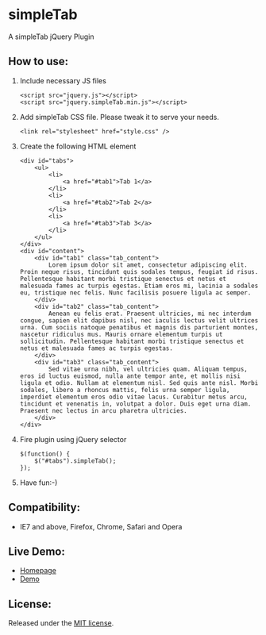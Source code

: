 simpleTab
===========
A simpleTab jQuery Plugin

How to use:
-------------------------

1. Include necessary JS files

	```
	<script src="jquery.js"></script>
	<script src="jquery.simpleTab.min.js"></script>
  	```

2. Add simpleTab CSS file. Please tweak it to serve your needs.

	```
	<link rel="stylesheet" href="style.css" />
	```

3. Create the following HTML element

	```
	<div id="tabs">
		<ul>
			<li>
				<a href="#tab1">Tab 1</a>
			</li>
			<li>
				<a href="#tab2">Tab 2</a>
			</li>
			<li>
				<a href="#tab3">Tab 3</a>
			</li>
		</ul>
	</div>
	<div id="content">
		<div id="tab1" class="tab_content">
			Lorem ipsum dolor sit amet, consectetur adipiscing elit. Proin neque risus, tincidunt quis sodales tempus, feugiat id risus. Pellentesque habitant morbi tristique senectus et netus et malesuada fames ac turpis egestas. Etiam eros mi, lacinia a sodales eu, tristique nec felis. Nunc facilisis posuere ligula ac semper.
		</div>
		<div id="tab2" class="tab_content">
			Aenean eu felis erat. Praesent ultricies, mi nec interdum congue, sapien elit dapibus nisl, nec iaculis lectus velit ultrices urna. Cum sociis natoque penatibus et magnis dis parturient montes, nascetur ridiculus mus. Mauris ornare elementum turpis ut sollicitudin. Pellentesque habitant morbi tristique senectus et netus et malesuada fames ac turpis egestas.
		</div>
		<div id="tab3" class="tab_content">
			Sed vitae urna nibh, vel ultricies quam. Aliquam tempus, eros id luctus euismod, nulla ante tempor ante, et mollis nisi ligula et odio. Nullam at elementum nisl. Sed quis ante nisl. Morbi sodales, libero a rhoncus mattis, felis urna semper ligula, imperdiet elementum eros odio vitae lacus. Curabitur metus arcu, tincidunt et venenatis in, volutpat a dolor. Duis eget urna diam. Praesent nec lectus in arcu pharetra ultricies.
		</div>
	</div>
	```

4. Fire plugin using jQuery selector

	```
	$(function() {
		$("#tabs").simpleTab();
	});
	```

5. Have fun:-)


Compatibility:
-------------------------

* IE7 and above, Firefox, Chrome, Safari and Opera
	
Live Demo:
-------------------------

* [Homepage](http://geniuscarrier.com)
* [Demo](http://geniuscarrier.com/simpletab-a-jquery-plugin/)

License:
-------------------------
Released under the [MIT license](http://opensource.org/licenses/MIT).
